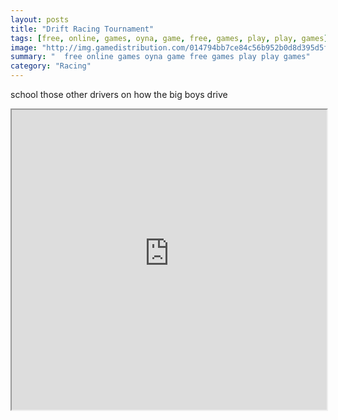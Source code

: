 ```yaml
---
layout: posts
title: "Drift Racing Tournament"
tags: [free, online, games, oyna, game, free, games, play, play, games]
image: "http://img.gamedistribution.com/014794bb7ce84c56b952b0d8d395d5f8.jpg"
summary: "  free online games oyna game free games play play games"
category: "Racing"
---
```


school those other drivers on how the big boys drive

<iframe width="100%" height="480px;" src="http://flash.gamedistribution.com?game=014794bb7ce84c56b952b0d8d395d5f8"></iframe>